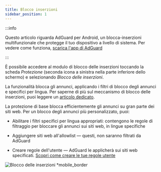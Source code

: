```yaml
---
title: Blocco inserzioni
sidebar_position: 1
---
```


:::info

Questo articolo riguarda AdGuard per Android, un blocca-inserzioni multifunzionale che protegge il tuo dispositivo a livello di sistema. Per vedere come funziona, [scarica l'app di AdGuard](https://agrd.io/download-kb-adblock)

:::

È possibile accedere al modulo di blocco delle inserzioni toccando la scheda _Protezione_ (seconda icona a sinistra nella parte inferiore dello schermo) e selezionando _Blocco delle inserzioni_.

La funzionalità blocca gli annunci, applicando i filtri di blocco degli annunci e specifici per lingua. Per saperne di più sul meccanismo di blocco delle inserzioni, puoi leggere un [articolo dedicato](/general/ad-filtering/how-ad-blocking-works).

La protezione di base blocca efficientemente gli annunci su gran parte dei siti web. Per un blocco degli annunci più personalizzato, puoi:

- Abilitare i filtri specifici per lingua appropriati: contengono le regole di filtraggio per bloccare gli annunci sui siti web, in lingue specifiche

- Aggiungere siti web all'allowlist — questi, non saranno filtrati da AdGuard

- Creare regole dell'utente — AdGuard le applicherà sui siti web specificati. [Scopri come creare le tue regole utente](/general/ad-filtering/create-own-filters)

![Blocco delle inserzioni \*mobile_border](https://cdn.adtidy.org/blog/new/o44x5ad_blocking.png)
